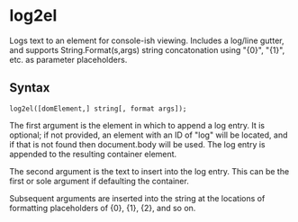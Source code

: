 log2el
======

Logs text to an element for console-ish viewing. Includes a log/line gutter, and supports String.Format(s,args) string concatonation using "{0}", "{1}", etc. as parameter placeholders.

## Syntax

    log2el([domElement,] string[, format args]);
    
The first argument is the element in which to append a log entry. It is optional; if not provided, an element with an ID of "log" will be located, and if that is not found then document.body will be used. The log entry is appended to the resulting container element.

The second argument is the text to insert into the log entry. This can be the first or sole argument if defaulting the container.

Subsequent arguments are inserted into the string at the locations of formatting placeholders of {0}, {1}, {2}, and so on.
